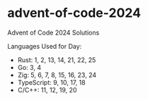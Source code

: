 # advent-of-code-2024
Advent of Code 2024 Solutions

Languages Used for Day: 
- Rust: 1, 2, 13, 14, 21, 22, 25
- Go: 3, 4
- Zig: 5, 6, 7, 8, 15, 16, 23, 24
- TypeScript: 9, 10, 17, 18
- C/C++: 11, 12, 19, 20
